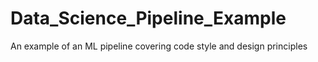 # Data_Science_Pipeline_Example
 An example of an ML pipeline covering code style and design principles
